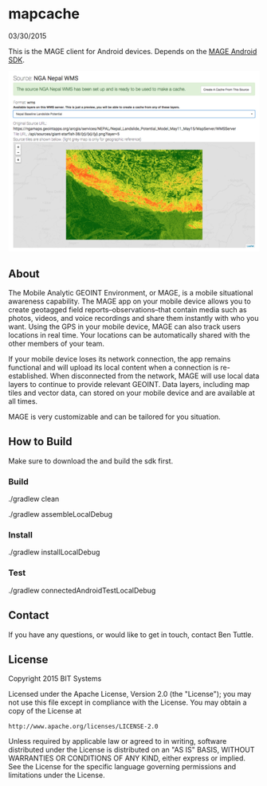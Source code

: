 mapcache
============

03/30/2015

This is the MAGE client for Android devices.  Depends on the [MAGE Android SDK](http://github.com/).

![mapcache](screenshots/source.png)

## About

The Mobile Analytic GEOINT Environment, or MAGE, is a mobile situational awareness capability. The MAGE app on your mobile device allows you to create geotagged field reports–observations–that contain media such as photos, videos, and voice recordings and share them instantly with who you want. Using the GPS in your mobile device, MAGE can also track users locations in real time. Your locations can be automatically shared with the other members of your team.

If your mobile device loses its network connection, the app remains functional and will upload its local content when a connection is re-established. When disconnected from the network, MAGE will use local data layers to continue to provide relevant GEOINT.  Data layers, including map tiles and vector data, can stored on your mobile device and are available at all times.

MAGE is very customizable and can be tailored for you situation.

## How to Build

Make sure to download the and build the sdk first.

### Build

./gradlew clean

./gradlew assembleLocalDebug

### Install

./gradlew installLocalDebug

### Test

./gradlew connectedAndroidTestLocalDebug

## Contact

If you have any questions, or would like to get in touch, contact Ben Tuttle.

## License

Copyright 2015 BIT Systems

Licensed under the Apache License, Version 2.0 (the "License");
you may not use this file except in compliance with the License.
You may obtain a copy of the License at

    http://www.apache.org/licenses/LICENSE-2.0

Unless required by applicable law or agreed to in writing, software
distributed under the License is distributed on an "AS IS" BASIS,
WITHOUT WARRANTIES OR CONDITIONS OF ANY KIND, either express or implied.
See the License for the specific language governing permissions and
limitations under the License.
